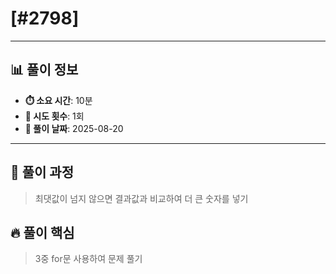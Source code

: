 # [#2798]

---

## 📊 풀이 정보

- **⏱️ 소요 시간**: 10분
- **🔄 시도 횟수**: 1회
- **📅 풀이 날짜**: 2025-08-20

---

## 💭 풀이 과정

> 최댓값이 넘지 않으면 결과값과 비교하여 더 큰 숫자를 넣기

## 🔥 풀이 핵심

> 3중 for문 사용하여 문제 풀기

